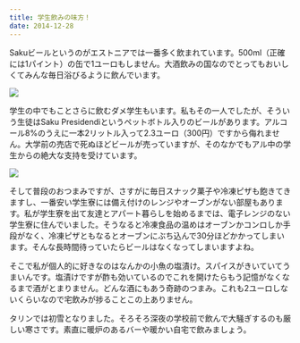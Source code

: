 ```yaml
---
title: 学生飲みの味方！
date: 2014-12-28
---
```


Sakuビールというのがエストニアでは一番多く飲まれています。500ml（正確には1パイント）の缶で1ユーロもしません。大酒飲みの国なのでとってもおいしくてみんな毎日浴びるように飲んでいます。

![](https://farm4.staticflickr.com/3777/11150508323_c71662efba_b.jpg)

学生の中でもことさらに飲むダメ学生もいます。私もその一人でしたが、そういう生徒はSaku Presidendiというペットボトル入りのビールがあります。アルコール8%のうえに一本2リットル入って2.3ユーロ（300円）ですから侮れません。大学前の売店で死ぬほどビールが売っていますが、そのなかでもアル中の学生からの絶大な支持を受けています。

![](https://farm4.staticflickr.com/3691/11150390614_fa5ec22584_b.jpg)

そして普段のおつまみですが、さすがに毎日スナック菓子や冷凍ピザも飽きてきますし、一番安い学生寮には備え付けのレンジやオーブンがない部屋もあります。私が学生寮を出て友達とアパート暮らしを始めるまでは、電子レンジのない学生寮に住んでいました。そうなると冷凍食品の温めはオーブンかコンロしか手段がなく、冷凍ピザともなるとオーブンにぶち込んで30分ほどかかってしまいます。そんな長時間待っていたらビールはなくなってしまいますよね。

そこで私が個人的に好きなのはなんかの小魚の塩漬け。スパイスがきいていてうまいんです。塩漬けですが酢も効いているのでこれを開けたらもう記憶がなくなるまで酒がとまりません。どんな酒にもあう奇跡のつまみ。これも2ユーロしないくらいなので宅飲みが捗ることこの上ありません。

タリンでは初雪となりました。そろそろ深夜の学校前で飲んで大騒ぎするのも厳しい寒さです。素直に暖炉のあるバーや暖かい自宅で飲みましょう。
